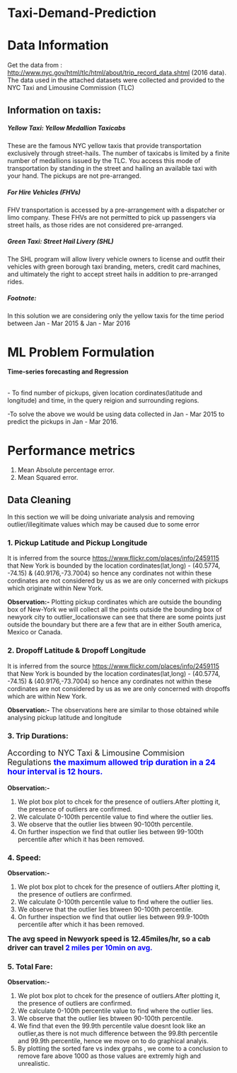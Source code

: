 # Taxi-Demand-Prediction

# Data Information

Get the data from : http://www.nyc.gov/html/tlc/html/about/trip_record_data.shtml (2016 data).
The data used in the attached datasets were collected and provided to the NYC Taxi and Limousine Commission (TLC)

## Information on taxis:

<h5> Yellow Taxi: Yellow Medallion Taxicabs</h5>
<p> These are the famous NYC yellow taxis that provide transportation exclusively through street-hails. The number of taxicabs is limited by a finite number of medallions issued by the TLC. You access this mode of transportation by standing in the street and hailing an available taxi with your hand. The pickups are not pre-arranged.</p>

<h5> For Hire Vehicles (FHVs) </h5>
<p> FHV transportation is accessed by a pre-arrangement with a dispatcher or limo company. These FHVs are not permitted to pick up passengers via street hails, as those rides are not considered pre-arranged. </p>

<h5> Green Taxi: Street Hail Livery (SHL) </h5>
<p>  The SHL program will allow livery vehicle owners to license and outfit their vehicles with green borough taxi branding, meters, credit card machines, and ultimately the right to accept street hails in addition to pre-arranged rides. </p>

<h5>Footnote:</h5>
In this solution we are considering only the yellow taxis for the time period between Jan - Mar 2015 & Jan - Mar 2016

# ML Problem Formulation
<p><b> Time-series forecasting and Regression</b></p>
<br>
- To find number of pickups, given location cordinates(latitude and longitude) and time, in the query reigion and surrounding regions.
<p> 
-To solve the above we would be using data collected in Jan - Mar 2015 to predict the pickups in Jan - Mar 2016.
</p>

# Performance metrics
1. Mean Absolute percentage error.
2. Mean Squared error.

## Data Cleaning

In this section we will be doing univariate analysis and removing outlier/illegitimate values which may be caused due to some error

### 1. Pickup Latitude and Pickup Longitude

It is inferred from the source https://www.flickr.com/places/info/2459115 that New York is bounded by the location cordinates(lat,long) - (40.5774, -74.15) & (40.9176,-73.7004) so hence any cordinates not within these cordinates are not considered by us as we are only concerned with pickups which originate within New York.

<b>Observation:-</b> Plotting pickup cordinates which are outside the bounding box of New-York  we will collect all the points outside the bounding box of newyork city to outlier_locationswe can see that there are some points just outside the boundary but there are a few that are in either South america, Mexico or Canada.

### 2. Dropoff Latitude & Dropoff Longitude

It is inferred from the source https://www.flickr.com/places/info/2459115 that New York is bounded by the location cordinates(lat,long) - (40.5774, -74.15) & (40.9176,-73.7004) so hence any cordinates not within these cordinates are not considered by us as we are only concerned with dropoffs which are within New York.

<b>Observation:-</b> The observations here are similar to those obtained while analysing pickup latitude and longitude

 ### 3. Trip Durations:

<p style="font-size:18px">According to NYC Taxi &amp; Limousine Commision Regulations <b style= "color:blue">the maximum allowed trip duration in a 24 hour interval is 12 hours.</b> </p>

<b>Observation:-</b> <br/>
1. We plot box plot to chcek for  the presence of outliers.After plotting it, the presence of outliers are confirmed.<br/>
2. We calculate 0-100th percentile value to find where the outlier lies.<br/>
3. We observe that the outlier lies btween 90-100th percentile.<br/>
4. On further inspection we find that outlier lies  between 99-100th percentile after which it has been removed.<br/>

### 4. Speed:

<b>Observation:-</b> <br/>
1. We plot box plot to chcek for  the presence of outliers.After plotting it, the presence of outliers are confirmed.<br/>
2. We calculate 0-100th percentile value to find where the outlier lies.<br/>
3. We observe that the outlier lies btween 90-100th percentile.<br/>
4. On further inspection we find that outlier lies  between 99.9-100th percentile after which it has been removed.<br/>

<b style='font-size:16px'>The avg speed in Newyork speed is 12.45miles/hr, so a cab driver can travel <font color='blue'> 2 miles per 10min on avg.</font> </b>

### 5. Total Fare:

<b>Observation:-</b> <br/>
1. We plot box plot to chcek for  the presence of outliers.After plotting it, the presence of outliers are confirmed.<br/>
2. We calculate 0-100th percentile value to find where the outlier lies.<br/>
3. We observe that the outlier lies btween 90-100th percentile.<br/>
4. We find that even the 99.9th percentile value doesnt look like an outlier,as there is not much difference between the 99.8th percentile and 99.9th percentile, hence we move on to do graphical analyis.<br/>
5. By plotting the sorted fare vs index grpahs , we come to a conclusion to remove fare above 1000 as those values are extremly high and unrealistic.


